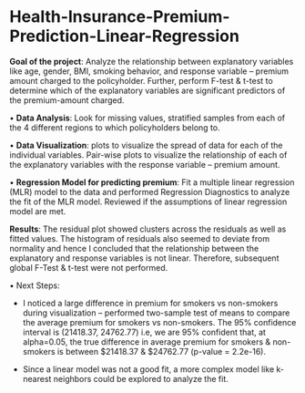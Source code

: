 # Health-Insurance-Premium-Prediction-Linear-Regression

**Goal of the project**: Analyze the relationship between explanatory variables like age, gender, BMI, smoking behavior, and response variable – premium amount charged to the policyholder. Further, perform F-test & t-test to determine which of the explanatory variables are significant predictors of the premium-amount charged.

• **Data Analysis**: Look for missing values, stratified samples from each of the 4 different regions to which policyholders belong to.

• **Data Visualization**: plots to visualize the spread of data for each of the individual variables. Pair-wise plots to visualize the relationship of each of the explanatory variables with the response variable – premium amount.

• **Regression Model for predicting premium**: Fit a multiple linear regression (MLR) model to the data and performed Regression Diagnostics to analyze the fit of the MLR model. Reviewed if the assumptions of linear regression model are met.

**Results**: The residual plot showed clusters across the residuals as well as fitted values. The histogram of residuals also seemed to deviate from normality and hence I concluded that the relationship between the explanatory and response variables is not linear. Therefore, subsequent global F-Test & t-test were not performed.

• Next Steps:
- I noticed a large difference in premium for smokers vs non-smokers during visualization – performed two-sample test of means to compare the average premium for smokers vs non-smokers. The 95% confidence interval is (21418.37, 24762.77) i.e, we are 95% confident that, at alpha=0.05, the true difference in average premium for smokers & non-smokers is between $21418.37 & $24762.77 (p-value = 2.2e-16).

- Since a linear model was not a good fit, a more complex model like k-nearest neighbors could be explored to analyze the fit.


